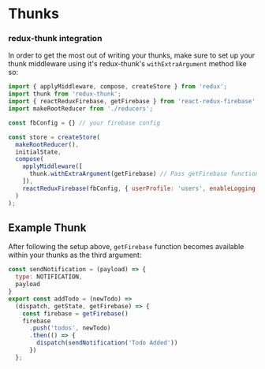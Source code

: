 # Thunks

### redux-thunk integration

In order to get the most out of writing your thunks, make sure to set up your thunk middleware using it's redux-thunk's `withExtraArgument` method like so:

```javascript
import { applyMiddleware, compose, createStore } from 'redux';
import thunk from 'redux-thunk';
import { reactReduxFirebase, getFirebase } from 'react-redux-firebase';
import makeRootReducer from './reducers';

const fbConfig = {} // your firebase config

const store = createStore(
  makeRootReducer(),
  initialState,
  compose(
    applyMiddleware([
      thunk.withExtraArgument(getFirebase) // Pass getFirebase function as extra argument
    ]),
    reactReduxFirebase(fbConfig, { userProfile: 'users', enableLogging: false })
  )
);

```

## Example Thunk

After following the setup above, `getFirebase` function becomes available within your thunks as the third argument:

```javascript
const sendNotification = (payload) => {
  type: NOTIFICATION,
  payload
}
export const addTodo = (newTodo) =>
  (dispatch, getState, getFirebase) => {
    const firebase = getFirebase()
    firebase
      .push('todos', newTodo)
      .then(() => {
        dispatch(sendNotification('Todo Added'))
      })
  };

```
